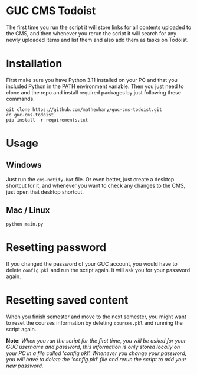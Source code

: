 # GUC CMS Todoist
The first time you run the script it will store links for all contents uploaded to the CMS, and then whenever you rerun the script it will search for any newly uploaded items and list them and also add them as tasks on Todoist.

# Installation
First make sure you have Python 3.11 installed on your PC and that you included Python in the PATH environment variable. Then you just need to clone and the repo and install required packages by just following these commands.

    git clone https://github.com/mathewhany/guc-cms-todoist.git
    cd guc-cms-todoist
    pip install -r requirements.txt

# Usage
## Windows
Just run the `cms-notify.bat` file. Or even better, just create a desktop shortcut for it, and whenever you want to check any changes to the CMS, just open that desktop shortcut.
## Mac / Linux
    python main.py

# Resetting password
If you changed the password of your GUC account, you would have to delete `config.pkl` and run the script again. It will ask you for your password again.

# Resetting saved content
When you finish semester and move to the next semester, you might want to reset the courses information by deleting `courses.pkl` and running the script again.

__Note:__
_When you run the script for the first time, you will be asked for your GUC username and password, this information is only stored locally on your PC in a file called 'config.pkl'. Whenever you change your password, you will have to delete the 'config.pkl' file and rerun the script to add your new password._
